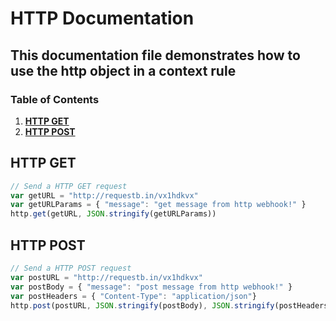 # HTTP Documentation

## This documentation file demonstrates how to use the http object in a context rule

### Table of Contents

1. **[HTTP GET](#http-get)**
2. **[HTTP POST](#http-post)**

## HTTP GET
```javascript
// Send a HTTP GET request
var getURL = "http://requestb.in/vx1hdkvx"
var getURLParams = { "message": "get message from http webhook!" }
http.get(getURL, JSON.stringify(getURLParams))
```

## HTTP POST
```javascript
// Send a HTTP POST request
var postURL = "http://requestb.in/vx1hdkvx"
var postBody = { "message": "post message from http webhook!" }
var postHeaders = { "Content-Type": "application/json"}
http.post(postURL, JSON.stringify(postBody), JSON.stringify(postHeaders))
```